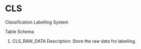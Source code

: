 # CLS
Classification Labelling System

Table Schema

1) CLS_RAW_DATA
   Description: Store the raw data fro labelling.